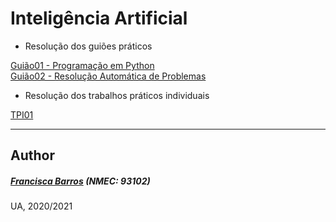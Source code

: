 # Inteligência Artificial
- Resolução dos guiões práticos

[Guião01 - Programação em Python](https://github.com/itskikat/pratica-ia/tree/main/guiao01)
<br>
[Guião02 - Resolução Automática de Problemas](https://github.com/itskikat/pratica-ia/tree/main/guiao02)

- Resolução dos trabalhos práticos individuais 

[TPI01](https://github.com/itskikat/pratica-ia/tree/main/tpi1)


----------
## Author
##### [Francisca Barros](https://github.com/itskikat/) (NMEC: 93102)

UA, 2020/2021
